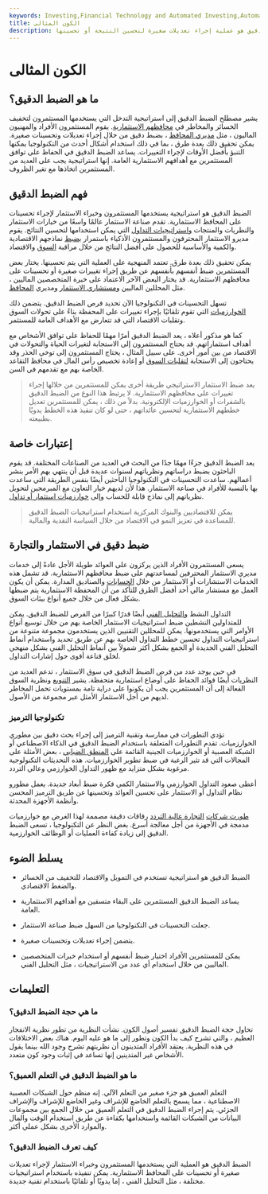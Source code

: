 ```yaml
---
keywords: Investing,Financial Technology and Automated Investing,Automated Investing,FinTech
title: الكون المثالى
description: الضبط الدقيق هو عملية إجراء تعديلات صغيرة لتحسين النتيجة أو تحسينها.
---
```


# الكون المثالى
## ما هو الضبط الدقيق؟

يشير مصطلح الضبط الدقيق إلى استراتيجية التدخل التي يستخدمها المستثمرون لتخفيف الخسائر والمخاطر في [محافظهم الاستثمارية](/portfolio). يقوم المستثمرون الأفراد والمهنيون الماليون ، مثل [مديري المحافظ](/portfoliomanager) ، بضبط دقيق من خلال إجراء تعديلات وتحسينات صغيرة. يمكن تحقيق ذلك بعدة طرق ، بما في ذلك استخدام أشكال أحدث من التكنولوجيا يمكنها التنبؤ بأفضل الأوقات لإجراء التغييرات. يساعد الضبط الدقيق في الحفاظ على توافق المستثمرين مع أهدافهم الاستثمارية العامة. إنها استراتيجية يجب على العديد من المستثمرين اتخاذها مع تغير الظروف.

## فهم الضبط الدقيق

الضبط الدقيق هو استراتيجية يستخدمها المستثمرون وخبراء الاستثمار لإجراء تحسينات على المحافظ الاستثمارية. تقدم صناعة الاستثمار عالمًا واسعًا من خيارات الاستثمار والنظريات والمنتجات [واستراتيجيات التداول](/trading-strategy) التي يمكن استخدامها لتحسين النتائج. يقوم مديرو الاستثمار المحترفون والمستثمرون الأذكياء باستمرار [بضبط](/market) نماذجهم الاقتصادية والكمية والأساسية للحصول على أفضل النتائج من خلال مراقبة [السوق](/market) والاقتصاد.

يمكن تحقيق ذلك بعدة طرق. تعتمد المنهجية على العملية التي يتم تحسينها. يختار بعض المستثمرين ضبط أنفسهم بأنفسهم عن طريق إجراء تغييرات صغيرة أو تحسينات على محافظهم الاستثمارية. قد يختار البعض الآخر الاعتماد على خبرة المتخصصين الماليين ، مثل المحللين الماليين [ومستشاري الاستثمار](/investmentadvisor) ومديري [المحافظ](/portfoliomanager).

تسهل التحسينات في التكنولوجيا الآن تحديد فرص الضبط الدقيق. يتضمن ذلك [الخوارزميات](/algorithm) التي تقوم تلقائيًا بإجراء تغييرات على المحفظة بناءً على تحولات السوق وتقلبات الاقتصاد التي قد تتعارض مع الأهداف العامة للمستثمر.

كما هو مذكور أعلاه ، يعد الضبط الدقيق أمرًا مهمًا للحفاظ على توافق الأشخاص مع أهداف استثماراتهم. قد يحتاج المستثمرون إلى الاستجابة لتغيرات الحياة والتحولات في الاقتصاد من بين أمور أخرى. على سبيل المثال ، يحتاج المستثمرون إلى توخي الحذر وقد يحتاجون إلى الاستجابة [لتقلبات السوق](/volatility) أو إعادة تخصيص رأس المال في محافظ التقاعد الخاصة بهم مع تقدمهم في السن.

> يعد ضبط الاستثمار الاستراتيجي طريقة أخرى يمكن للمستثمرين من خلالها إجراء تغييرات على محافظهم الاستثمارية. لا يرتبط هذا النوع من الضبط الدقيق بالشفرات أو الخوارزميات الإلكترونية. بدلاً من ذلك ، يمكن للمستثمرين تعديل خططهم الاستثمارية لتحسين عائداتهم ، حتى لو كان تنفيذ هذه الخطط يدويًا بطبيعته.

>

## إعتبارات خاصة

يعد الضبط الدقيق جزءًا مهمًا جدًا من البحث في العديد من الصناعات المختلفة. قد يقوم الباحثون بضبط دراساتهم ونظرياتهم لسنوات عديدة قبل أن ينتهي بهم الأمر بنشر أعمالهم. ساعدت التحسينات في التكنولوجيا الباحثين أيضًا بنفس الطريقة التي ساعدت بها بالنسبة للأفراد في صناعة الاستثمار. هذا لأن لديهم خيار التعاون مع المبرمجين لتحويل نظرياتهم إلى نماذج قابلة للحساب وإلى [خوارزميات استثمار أو تداول](/algorithmictrading).

> يمكن للاقتصاديين والبنوك المركزية استخدام استراتيجيات الضبط الدقيق للمساعدة في تعزيز النمو في الاقتصاد من خلال السياسة النقدية والمالية.

>

## ضبط دقيق في الاستثمار والتجارة

يسعى المستثمرون الأفراد الذين يركزون على العوائد طويلة الأجل عادةً إلى خدمات مديري الاستثمار المحترفين لمساعدتهم على ضبط محافظهم الاستثمارية. قد تشمل هذه الخدمات الاستشارات أو الاستثمار من خلال [الحسابات](/managedaccount) والصناديق المدارة. يمكن أن يكون العمل مع مستشار مالي أحد أفضل الطرق للتأكد من أن المحفظة الاستثمارية يتم ضبطها بشكل فعال من خلال جميع أنواع بيئات السوق.

التداول النشط [والتحليل الفني](/technicalanalysis) أيضًا قدرًا كبيرًا من الفرص للضبط الدقيق. يمكن للمتداولين النشطين ضبط استراتيجيات الاستثمار الخاصة بهم من خلال توسيع أنواع الأوامر التي يستخدمونها. يمكن للمحللين التقنيين الذين يستخدمون مجموعة متنوعة من استراتيجيات التداول تحسين خطط التداول الخاصة بهم عن طريق تحديد واستخدام أنماط التحليل الفني الجديدة أو الجمع بشكل أكثر شمولاً بين أنماط التحليل الفني بشكل منهجي لخلق قناعة أقوى حول إشارات التداول.

في حين يوجد عدد من فرص الضبط الدقيق في سوق الاستثمار ، تدعم العديد من النظريات أيضًا فوائد الحفاظ على أوضاع استثمارية متحفظة. يشير [التنويع](/diversification) ونظرية السوق الفعالة إلى أن المستثمرين يجب أن يكونوا على دراية تامة بمستويات تحمل المخاطر لديهم من أجل الاستثمار الأمثل عبر مجموعة من الأصول.

### تكنولوجيا الترميز

تؤدي التطورات في ممارسة وتقنية الترميز إلى إجراء بحث دقيق بين مطوري الخوارزميات. تقدم التطورات المتعلقة باستخدام الضبط الدقيق في الذكاء الاصطناعي أو الشبكة العصبية أو الخوارزميات الجينية القائمة على [المنطق الضبابي](/fuzzy-logic) ، بعض الأمثلة على المجالات التي قد تثير الرغبة في ضبط تطوير الخوارزميات. هذه التحديثات التكنولوجية مرغوبة بشكل متزايد مع ظهور التداول الخوارزمي وعالي التردد.

أعطى صعود التداول الخوارزمي والاستثمار الكمي فكرة ضبط أبعاد جديدة. يعمل مطورو نظام التداول أو الاستثمار على تحسين العوائد وتحسينها عن طريق الترميز المحسن وأنظمة الأجهزة المحدثة.

[طورت شركات](/high-frequency-trading) [التجارة عالية التردد](/high-frequency-trading) رقاقات دقيقة مصممة لهذا الغرض مع خوارزميات مدمجة في الأجهزة من أجل معالجة أسرع. بغض النظر عن التكنولوجيا ، تسعى الضبط الدقيق إلى زيادة كفاءة العمليات أو الوظائف الخوارزمية.

## يسلط الضوء

- الضبط الدقيق هو استراتيجية تستخدم في التمويل والاقتصاد للتخفيف من الخسائر والضغط الاقتصادي.

- يساعد الضبط الدقيق المستثمرين على البقاء متسقين مع أهدافهم الاستثمارية العامة.

- جعلت التحسينات في التكنولوجيا من السهل ضبط صناعة الاستثمار.

- يتضمن إجراء تعديلات وتحسينات صغيرة.

- يمكن للمستثمرين الأفراد اختيار ضبط أنفسهم أو استخدام خبرات المتخصصين الماليين من خلال استخدام أي عدد من الاستراتيجيات ، مثل التحليل الفني.

## التعليمات

### ما هي حجة الضبط الدقيق؟

تحاول حجة الضبط الدقيق تفسير أصول الكون. نشأت النظرية من تطور نظرية الانفجار العظيم ، والتي تشرح كيف بدأ الكون وتطور إلى ما هو عليه اليوم. هناك بعض الاختلافات في هذه النظرية. يعتقد الأفراد المتدينون أن نظريتهم تشرح وجود الله بينما يقول الأشخاص غير المتدينين إنها تساعد في إثبات وجود كون متعدد.

### ما هو الضبط الدقيق في التعلم العميق؟

التعلم العميق هو جزء صغير من التعلم الآلي. إنه منظم حول الشبكات العصبية الاصطناعية ، مما يسمح بالتعلم الخاضع للإشراف وغير الخاضع للإشراف والإشراف الجزئي. يتم إجراء الضبط الدقيق في التعلم العميق من خلال الجمع بين مجموعات البيانات من الشبكات القائمة واستخدامها بكفاءة عن طريق استخدام الوقت والمال والموارد الأخرى بشكل عملي أكثر.

### كيف تعرف الضبط الدقيق؟

الضبط الدقيق هو العملية التي يستخدمها المستثمرون وخبراء الاستثمار لإجراء تعديلات صغيرة أو تحسينات على المحافظ الاستثمارية. يمكن تنفيذه باستخدام استراتيجيات مختلفة ، مثل التحليل الفني ، إما يدويًا أو تلقائيًا باستخدام تقنية جديدة.

